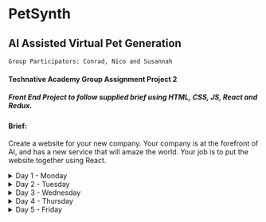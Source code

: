 # PetSynth
## AI Assisted Virtual Pet Generation
`Group Participators: Conrad, Nico and Susannah`
#### Technative Academy Group Assignment Project 2
##### Front End Project to follow supplied brief using HTML, CSS, JS, React and Redux.

#### Brief:
Create a website for your new company.
Your company is at the forefront of AI, and has a new service that will amaze the world.
Your job is to put the website together using React.

<details>
<summary>Day 1 - Monday</summary>

 - Created group **Slack** channel
 - Set up a project **Trello** workspace.
 - Brainstormed and came up with business concept: **PetSynth**, *AI assisted virtual pet generation*.
 - Created group project repository here on GitHub.
 - Set up a `prettier.rc` file in project root directory.
 - Utilized an existing *Vite* app and re-purposed by amending Router, Routes, file structure and associated *Nav* components in readiness for new development.
 - Created some core *Redux* code including *`initialState` and *Async Thunk* set up. We came to the decision it was a good idea to get this in fairly early, even though tricky if it requires amendment later.
 - [Deployed to Netlify](https://petsynth.netlify.app/)
 - Added some initial global css styles, primarily `border-box`, `font` and `color` variables

A little communication took place in **Slack**, mostly as a place to share the odd code snippet, image , otherwise we spent most of the day co-coding via **Google Meet** video conference, taking it in turns to write code under the "assistive direction" of the other team members
</details>

<details>
<summary>Day 2 - Tuesday</summary>
</details>

<details>
<summary>Day 3 - Wednesday</summary>
</details>

<details>
<summary>Day 4 - Thursday</summary>
</details>

<details>
<summary>Day 5 - Friday</summary>
</details>